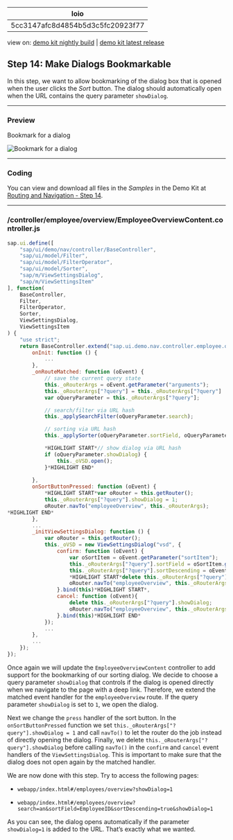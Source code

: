 <!-- loio5cc3147afc8d4854b5d3c5fc20923f77 -->

| loio |
| -----|
| 5cc3147afc8d4854b5d3c5fc20923f77 |

<div id="loio">

view on: [demo kit nightly build](https://openui5nightly.hana.ondemand.com/#/topic/5cc3147afc8d4854b5d3c5fc20923f77) | [demo kit latest release](https://openui5.hana.ondemand.com/#/topic/5cc3147afc8d4854b5d3c5fc20923f77)</div>

## Step 14: Make Dialogs Bookmarkable

In this step, we want to allow bookmarking of the dialog box that is opened when the user clicks the *Sort* button. The dialog should automatically open when the URL contains the query parameter `showDialog`.

***

### Preview

   
  
<a name="loio5cc3147afc8d4854b5d3c5fc20923f77__fig_r1j_pst_mr"/>Bookmark for a dialog

 ![](loioea8f2d0be1cf4582b2d637cd6d85eb63_LowRes.png "Bookmark for a dialog") 

***

### Coding

You can view and download all files in the *Samples* in the Demo Kit at [Routing and Navigation - Step 14](https://openui5.hana.ondemand.com/explored.html#/sample/sap.ui.core.tutorial.navigation.14/preview).

***

### /controller/employee/overview/EmployeeOverviewContent.controller.js

``` js
sap.ui.define([
	"sap/ui/demo/nav/controller/BaseController",
	"sap/ui/model/Filter",
	"sap/ui/model/FilterOperator",
	"sap/ui/model/Sorter",
	"sap/m/ViewSettingsDialog",
	"sap/m/ViewSettingsItem"
], function(
	BaseController,
	Filter,
	FilterOperator,
	Sorter,
	ViewSettingsDialog,
	ViewSettingsItem
) {
	"use strict";
	return BaseController.extend("sap.ui.demo.nav.controller.employee.overview.EmployeeOverviewContent", {
		onInit: function () {
			...
		},
		_onRouteMatched: function (oEvent) {
			// save the current query state
			this._oRouterArgs = oEvent.getParameter("arguments");
			this._oRouterArgs["?query"] = this._oRouterArgs["?query"] || {};
			var oQueryParameter = this._oRouterArgs["?query"];

			// search/filter via URL hash
			this._applySearchFilter(oQueryParameter.search);

			// sorting via URL hash
			this._applySorter(oQueryParameter.sortField, oQueryParameter.sortDescending);

			*HIGHLIGHT START*// show dialog via URL hash
			if (oQueryParameter.showDialog) {
				this._oVSD.open();
			}*HIGHLIGHT END*
			
		},
		onSortButtonPressed: function (oEvent) {
			*HIGHLIGHT START*var oRouter = this.getRouter();
			this._oRouterArgs["?query"].showDialog = 1;
			oRouter.navTo("employeeOverview", this._oRouterArgs);
*HIGHLIGHT END*
		},
		...
		_initViewSettingsDialog: function () {
			var oRouter = this.getRouter();
			this._oVSD = new ViewSettingsDialog("vsd", {
				confirm: function (oEvent) {
					var oSortItem = oEvent.getParameter("sortItem");
					this._oRouterArgs["?query"].sortField = oSortItem.getKey();
					this._oRouterArgs["?query"].sortDescending = oEvent.getParameter("sortDescending");
					*HIGHLIGHT START*delete this._oRouterArgs["?query"].showDialog;*HIGHLIGHT END*
					oRouter.navTo("employeeOverview", this._oRouterArgs, true /*without history*/);
				}.bind(this)*HIGHLIGHT START*,
				cancel: function (oEvent){
					delete this._oRouterArgs["?query"].showDialog;
					oRouter.navTo("employeeOverview", this._oRouterArgs, true /*without history*/);
				}.bind(this)*HIGHLIGHT END*
			});
			...
		},
		...
	});
});
```

Once again we will update the `EmployeeOverviewContent` controller to add support for the bookmarking of our sorting dialog. We decide to choose a query parameter `showDialog` that controls if the dialog is opened directly when we navigate to the page with a deep link. Therefore, we extend the matched event handler for the `employeeOverview` route. If the query parameter `showDialog` is set to `1`, we open the dialog.

Next we change the `press` handler of the sort button. In the `onSortButtonPressed` function we set `this._oRouterArgs["?query"].showDialog = 1` and call `navTo()` to let the router do the job instead of directly opening the dialog. Finally, we delete `this._oRouterArgs["?query"].showDialog` before calling `navTo()` in the `confirm` and `cancel` event handlers of the `ViewSettingsDialog`. This is important to make sure that the dialog does not open again by the matched handler.

We are now done with this step. Try to access the following pages:

-   `webapp/index.html#/employees/overview?showDialog=1`

-   `webapp/index.html#/employees/overview?search=an&sortField=EmployeeID&sortDescending=true&showDialog=1`


As you can see, the dialog opens automatically if the parameter `showDialog=1` is added to the URL. That’s exactly what we wanted.

